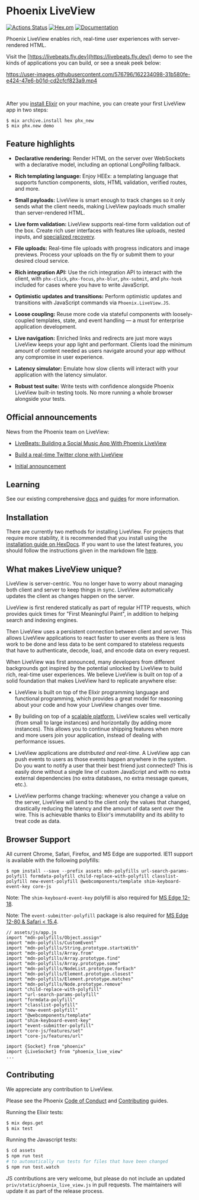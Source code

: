 # Phoenix LiveView

[![Actions Status](https://github.com/phoenixframework/phoenix_live_view/workflows/CI/badge.svg)](https://github.com/phoenixframework/phoenix_live_view/actions?query=workflow%3ACI) [![Hex.pm](https://img.shields.io/hexpm/v/phoenix_live_view.svg)](https://hex.pm/packages/phoenix_live_view) [![Documentation](https://img.shields.io/badge/documentation-gray)](https://hexdocs.pm/phoenix_live_view)

Phoenix LiveView enables rich, real-time user experiences
with server-rendered HTML.

Visit the [https://livebeats.fly.dev](https://livebeats.fly.dev/) demo to see the kinds of applications
you can build, or see a sneak peek below:

https://user-images.githubusercontent.com/576796/162234098-31b580fe-e424-47e6-b01d-cd2cfcf823a9.mp4

<br />

After you [install Elixir](https://elixir-lang.org/install.html)
on your machine, you can create your first LiveView app in two
steps:

    $ mix archive.install hex phx_new
    $ mix phx.new demo

## Feature highlights

  * **Declarative rendering:** Render HTML on the server over WebSockets with a declarative model, including an optional LongPolling fallback.

  * **Rich templating language:** Enjoy HEEx: a templating language that supports function components, slots, HTML validation, verified routes, and more.

  * **Small payloads:** LiveView is smart enough to track changes so it only sends what the client needs, making LiveView payloads much smaller than server-rendered HTML.

  * **Live form validation:** LiveView supports real-time form validation out of the box. Create rich user interfaces with features like uploads, nested inputs, and [specialized recovery](https://hexdocs.pm/phoenix_live_view/form-bindings.html#recovery-following-crashes-or-disconnects).
  
  * **File uploads:** Real-time file uploads with progress indicators and image previews. Process your uploads on the fly or submit them to your desired cloud service.

  * **Rich integration API:** Use the rich integration API to interact with the client, with `phx-click`, `phx-focus`, `phx-blur`, `phx-submit`, and `phx-hook` included for cases where you have to write JavaScript.

  * **Optimistic updates and transitions:** Perform optimistic updates and transitions with JavaScript commands via `Phoenix.LiveView.JS`.

  * **Loose coupling:** Reuse more code via stateful components with loosely-coupled templates, state, and event handling — a must for enterprise application development.

  * **Live navigation:** Enriched links and redirects are just more ways LiveView keeps your app light and performant. Clients load the minimum amount of content needed as users navigate around your app without any compromise in user experience.

  * **Latency simulator:** Emulate how slow clients will interact with your application with the latency simulator.

  * **Robust test suite:** Write tests with confidence alongside Phoenix LiveView built-in testing tools. No more running a whole browser alongside your tests.

## Official announcements

News from the Phoenix team on LiveView:

  * [LiveBeats: Building a Social Music App With Phoenix LiveView](https://fly.io/blog/livebeats/)

  * [Build a real-time Twitter clone with LiveView](https://www.phoenixframework.org/blog/build-a-real-time-twitter-clone-in-15-minutes-with-live-view-and-phoenix-1-5)

  * [Initial announcement](https://dockyard.com/blog/2018/12/12/phoenix-liveview-interactive-real-time-apps-no-need-to-write-javascript)

## Learning

See our existing comprehensive [docs](https://hexdocs.pm/phoenix_live_view) and [guides](https://hexdocs.pm/phoenix_live_view/api-reference.html) for more information.

## Installation

There are currently two methods for installing LiveView. For projects that
require more stability, it is recommended that you install using the
[installation guide on HexDocs](https://hexdocs.pm/phoenix_live_view/installation.html).
If you want to use the latest features, you should follow the instructions
given in the markdown file [here](guides/introduction/installation.md).

## What makes LiveView unique?

LiveView is server-centric. You no longer have to worry about managing
both client and server to keep things in sync. LiveView automatically
updates the client as changes happen on the server.

LiveView is first rendered statically as part of regular HTTP requests,
which provides quick times for "First Meaningful Paint", in addition to
helping search and indexing engines.

Then LiveView uses a persistent connection between client and server.
This allows LiveView applications to react faster to user events as
there is less work to be done and less data to be sent compared to
stateless requests that have to authenticate, decode, load, and encode
data on every request.

When LiveView was first announced, many developers from different
backgrounds got inspired by the potential unlocked by LiveView to
build rich, real-time user experiences. We believe LiveView is built
on top of a solid foundation that makes LiveView hard to replicate
anywhere else:

  * LiveView is built on top of the Elixir programming language and
    functional programming, which provides a great model for reasoning
    about your code and how your LiveView changes over time.

  * By building on top of a [scalable platform](https://dockyard.com/blog/2016/08/09/phoenix-channels-vs-rails-action-cable),
    LiveView scales well vertically (from small to large instances)
    and horizontally (by adding more instances). This allows you to
    continue shipping features when more and more users join your
    application, instead of dealing with performance issues.

  * LiveView applications are *distributed and real-time*. A LiveView
    app can push events to users as those events happen anywhere in
    the system. Do you want to notify a user that their best friend
    just connected? This is easily done without a single line of
    custom JavaScript and with no extra external dependencies
    (no extra databases, no extra message queues, etc.).

  * LiveView performs change tracking: whenever you change a value on
    the server, LiveView will send to the client only the values that
    changed, drastically reducing the latency and the amount of data
    sent over the wire. This is achievable thanks to Elixir's
    immutability and its ability to treat code as data.

## Browser Support

All current Chrome, Safari, Firefox, and MS Edge are supported.
IE11 support is available with the following polyfills:

```shell
$ npm install --save --prefix assets mdn-polyfills url-search-params-polyfill formdata-polyfill child-replace-with-polyfill classlist-polyfill new-event-polyfill @webcomponents/template shim-keyboard-event-key core-js
```

Note: The `shim-keyboard-event-key` polyfill is also required for [MS Edge 12-18](https://caniuse.com/#feat=keyboardevent-key).

Note: The `event-submitter-polyfill` package is also required for [MS Edge 12-80 &amp; Safari &lt; 15.4](https://caniuse.com/mdn-api_submitevent_submitter).

```
// assets/js/app.js
import "mdn-polyfills/Object.assign"
import "mdn-polyfills/CustomEvent"
import "mdn-polyfills/String.prototype.startsWith"
import "mdn-polyfills/Array.from"
import "mdn-polyfills/Array.prototype.find"
import "mdn-polyfills/Array.prototype.some"
import "mdn-polyfills/NodeList.prototype.forEach"
import "mdn-polyfills/Element.prototype.closest"
import "mdn-polyfills/Element.prototype.matches"
import "mdn-polyfills/Node.prototype.remove"
import "child-replace-with-polyfill"
import "url-search-params-polyfill"
import "formdata-polyfill"
import "classlist-polyfill"
import "new-event-polyfill"
import "@webcomponents/template"
import "shim-keyboard-event-key"
import "event-submitter-polyfill"
import "core-js/features/set"
import "core-js/features/url"

import {Socket} from "phoenix"
import {LiveSocket} from "phoenix_live_view"
...
```

## Contributing

We appreciate any contribution to LiveView.

Please see the Phoenix [Code of Conduct](https://github.com/phoenixframework/phoenix/blob/master/CODE_OF_CONDUCT.md) and [Contributing](https://github.com/phoenixframework/phoenix/blob/master/CONTRIBUTING.md) guides.

Running the Elixir tests:

```bash
$ mix deps.get
$ mix test
```

Running the Javascript tests:
```bash
$ cd assets
$ npm run test
# to automatically run tests for files that have been changed
$ npm run test.watch
```

JS contributions are very welcome, but please do not include an updated `priv/static/phoenix_live_view.js` in pull requests. The maintainers will update it as part of the release process.
